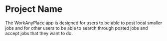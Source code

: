 # Project Name

The WorkAnyPlace app is designed for users to be able to post local smaller jobs and for other users to be able to search through posted jobs and accept jobs that they want to do.  
